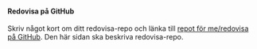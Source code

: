 #### Redovisa på GitHub

Skriv något kort om ditt redovisa-repo och länka till [repot för me/redovisa på GitHub](XXX).
Den här sidan ska beskriva redovisa-repo.
